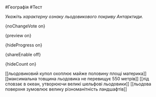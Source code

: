 #Географія #Тест

*Укажіть характерну ознаку льодовикового покриву Антарктиди.*

{noChangeVote on}

{preview on}

{hideProgress on}

{shareEnable off}

{hideCount on}

[[льодовиковий купол охоплює майже половину площі материка]]
[[максимальна товщина льодовика не перевищує 550 метрів]]
[[лід сповзає в океан, утворюючи великі шельфові льодовики]]
[[льодова поверхня зумовлює велику різноманітність ландшафтів]]
